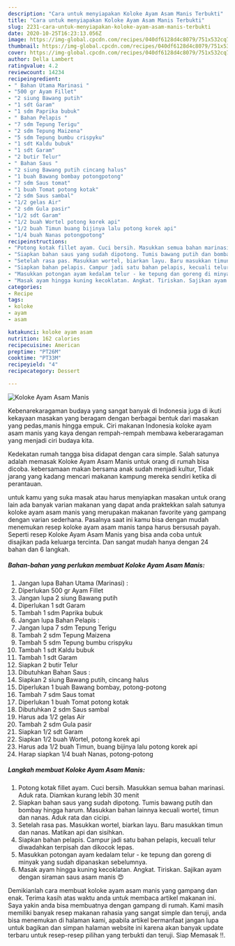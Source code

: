 ```yaml
---
description: "Cara untuk menyiapakan Koloke Ayam Asam Manis Terbukti"
title: "Cara untuk menyiapakan Koloke Ayam Asam Manis Terbukti"
slug: 2231-cara-untuk-menyiapakan-koloke-ayam-asam-manis-terbukti
date: 2020-10-25T16:23:13.056Z
image: https://img-global.cpcdn.com/recipes/040df6128d4c8079/751x532cq70/koloke-ayam-asam-manis-foto-resep-utama.jpg
thumbnail: https://img-global.cpcdn.com/recipes/040df6128d4c8079/751x532cq70/koloke-ayam-asam-manis-foto-resep-utama.jpg
cover: https://img-global.cpcdn.com/recipes/040df6128d4c8079/751x532cq70/koloke-ayam-asam-manis-foto-resep-utama.jpg
author: Della Lambert
ratingvalue: 4.2
reviewcount: 14234
recipeingredient:
- " Bahan Utama Marinasi "
- "500 gr Ayam Fillet"
- "2 siung Bawang putih"
- "1 sdt Garam"
- "1 sdm Paprika bubuk"
- " Bahan Pelapis "
- "7 sdm Tepung Terigu"
- "2 sdm Tepung Maizena"
- "5 sdm Tepung bumbu crispyku"
- "1 sdt Kaldu bubuk"
- "1 sdt Garam"
- "2 butir Telur"
- " Bahan Saus "
- "2 siung Bawang putih cincang halus"
- "1 buah Bawang bombay potongpotong"
- "7 sdm Saus tomat"
- "1 buah Tomat potong kotak"
- "2 sdm Saus sambal"
- "1/2 gelas Air"
- "2 sdm Gula pasir"
- "1/2 sdt Garam"
- "1/2 buah Wortel potong korek api"
- "1/2 buah Timun buang bijinya lalu potong korek api"
- "1/4 buah Nanas potongpotong"
recipeinstructions:
- "Potong kotak fillet ayam. Cuci bersih. Masukkan semua bahan marinasi. Aduk rata. Diamkan kurang lebih 30 menit"
- "Siapkan bahan saus yang sudah dipotong. Tumis bawang putih dan bombay hingga harum. Masukkan bahan lainnya kecuali wortel, timun dan nanas. Aduk rata dan cicipi."
- "Setelah rasa pas. Masukkan wortel, biarkan layu. Baru masukkan timun dan nanas. Matikan api dan sisihkan."
- "Siapkan bahan pelapis. Campur jadi satu bahan pelapis, kecuali telur diwadahkan terpisah dan dikocok lepas."
- "Masukkan potongan ayam kedalam telur - ke tepung dan goreng di minyak yang sudah dipanaskan sebelumnya."
- "Masak ayam hingga kuning kecoklatan. Angkat. Tiriskan. Sajikan ayam dengan siraman saus asam manis 😍"
categories:
- Recipe
tags:
- koloke
- ayam
- asam

katakunci: koloke ayam asam 
nutrition: 162 calories
recipecuisine: American
preptime: "PT26M"
cooktime: "PT33M"
recipeyield: "4"
recipecategory: Dessert

---
```



![Koloke Ayam Asam Manis](https://img-global.cpcdn.com/recipes/040df6128d4c8079/751x532cq70/koloke-ayam-asam-manis-foto-resep-utama.jpg)

Kebenarekaragaman budaya yang sangat banyak di Indonesia juga di ikuti kekayaan masakan yang beragam dengan berbagai bentuk dari masakan yang pedas,manis hingga empuk. Ciri makanan Indonesia koloke ayam asam manis yang kaya dengan rempah-rempah membawa keberaragaman yang menjadi ciri budaya kita.


Kedekatan rumah tangga bisa didapat dengan cara simple. Salah satunya adalah memasak Koloke Ayam Asam Manis untuk orang di rumah bisa dicoba. kebersamaan makan bersama anak sudah menjadi kultur, Tidak jarang yang kadang mencari makanan kampung mereka sendiri ketika di perantauan.



untuk kamu yang suka masak atau harus menyiapkan masakan untuk orang lain ada banyak varian makanan yang dapat anda praktekkan salah satunya koloke ayam asam manis yang merupakan makanan favorite yang gampang dengan varian sederhana. Pasalnya saat ini kamu bisa dengan mudah menemukan resep koloke ayam asam manis tanpa harus bersusah payah.
Seperti resep Koloke Ayam Asam Manis yang bisa anda coba untuk disajikan pada keluarga tercinta. Dan sangat mudah hanya dengan 24 bahan dan 6 langkah.


<!--inarticleads1-->

##### Bahan-bahan yang perlukan membuat Koloke Ayam Asam Manis:

1. Jangan lupa  Bahan Utama (Marinasi) :
1. Diperlukan 500 gr Ayam Fillet
1. Jangan lupa 2 siung Bawang putih
1. Diperlukan 1 sdt Garam
1. Tambah 1 sdm Paprika bubuk
1. Jangan lupa  Bahan Pelapis :
1. Jangan lupa 7 sdm Tepung Terigu
1. Tambah 2 sdm Tepung Maizena
1. Tambah 5 sdm Tepung bumbu crispyku
1. Tambah 1 sdt Kaldu bubuk
1. Tambah 1 sdt Garam
1. Siapkan 2 butir Telur
1. Dibutuhkan  Bahan Saus :
1. Siapkan 2 siung Bawang putih, cincang halus
1. Diperlukan 1 buah Bawang bombay, potong-potong
1. Tambah 7 sdm Saus tomat
1. Diperlukan 1 buah Tomat potong kotak
1. Dibutuhkan 2 sdm Saus sambal
1. Harus ada 1/2 gelas Air
1. Tambah 2 sdm Gula pasir
1. Siapkan 1/2 sdt Garam
1. Siapkan 1/2 buah Wortel, potong korek api
1. Harus ada 1/2 buah Timun, buang bijinya lalu potong korek api
1. Harap siapkan 1/4 buah Nanas, potong-potong




<!--inarticleads2-->

##### Langkah membuat  Koloke Ayam Asam Manis:

1. Potong kotak fillet ayam. Cuci bersih. Masukkan semua bahan marinasi. Aduk rata. Diamkan kurang lebih 30 menit
1. Siapkan bahan saus yang sudah dipotong. Tumis bawang putih dan bombay hingga harum. Masukkan bahan lainnya kecuali wortel, timun dan nanas. Aduk rata dan cicipi.
1. Setelah rasa pas. Masukkan wortel, biarkan layu. Baru masukkan timun dan nanas. Matikan api dan sisihkan.
1. Siapkan bahan pelapis. Campur jadi satu bahan pelapis, kecuali telur diwadahkan terpisah dan dikocok lepas.
1. Masukkan potongan ayam kedalam telur - ke tepung dan goreng di minyak yang sudah dipanaskan sebelumnya.
1. Masak ayam hingga kuning kecoklatan. Angkat. Tiriskan. Sajikan ayam dengan siraman saus asam manis 😍




Demikianlah cara membuat koloke ayam asam manis yang gampang dan enak. Terima kasih atas waktu anda untuk membaca artikel makanan ini. Saya yakin anda bisa membuatnya dengan gampang di rumah. Kami masih memiliki banyak resep makanan rahasia yang sangat simple dan teruji, anda bisa menemukan di halaman kami, apabila artikel bermanfaat jangan lupa untuk bagikan dan simpan halaman website ini karena akan banyak update terbaru untuk resep-resep pilihan yang terbukti dan teruji. Siap Memasak !!. 
